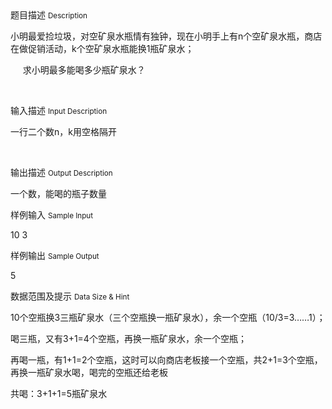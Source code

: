 <div class="panel panel-default">
<div class="area-title">
<span>
题目描述
<small>Description</small>
</span></div>
<div class="panel-body">

<p><span style="">小明最爱捡垃圾，对空矿泉水瓶情有独钟，现在小明手上有</span>n<span style="">个空矿泉水瓶，商店在做促销活动，</span>k<span style="">个空矿泉水瓶能换</span>1<span style="">瓶矿泉水；</span></p><p>     <span style="">求小明最多能喝多少瓶矿泉水？</span></p><p><br></p>

</div>
</div>

<div class="panel panel-default">
<div class="area-title">
<span>
输入描述
<small>Input Description</small>
</span></div>
<div class="panel-body">
<p><span style="">一行二个数</span>n<span style="">，</span>k<span style=""></span><span style="">用空格隔开</span></p><p><br></p>

</div>
</div>
<div  class="panel panel-default">
<div class="area-title">
<span>
输出描述
<small>Output Description</small>
</span></div>
<div class="panel-body">

<p>一个数，能喝的瓶子数量<br/></p>

</div>
</div>


<div class="panel panel-default">
<div class="area-title">
<span>
样例输入
<small>Sample Input</small>
</span></div>
<div class="panel-body">
<p>10 3<br></p>

</div>
</div>

<div class="panel panel-default">
<div class="area-title">
<span>
样例输出
<small>Sample Output</small>
</span></div>
<div class="panel-body">
<p>5<br></p>

</div>
</div>

<div class="panel panel-default">
<div class="area-title">
<span>
数据范围及提示
<small>Data Size & Hint</small>
</span></div>
<div class="panel-body">
<p>10<span style="">个空瓶换</span>3<span style="">三瓶矿泉水（三个空瓶换一瓶矿泉水），余一个空瓶（</span>10/3=3……1<span style="">）；</span></p><p><span style="">喝三瓶，又有</span>3+1=4<span style="">个空瓶，再换一瓶矿泉水，余一个空瓶；</span></p><p><span style="">再喝一瓶，有</span>1+1=2<span style="">个空瓶，这时可以向商店老板接一个空瓶，共</span>2+1=3<span style="">个空瓶，再换一瓶矿泉水喝，喝完的空瓶还给老板</span></p><p><span style="">共喝：</span>3+1+1=5<span style="">瓶矿泉水</span></p><p><br></p>
</div>
</div>